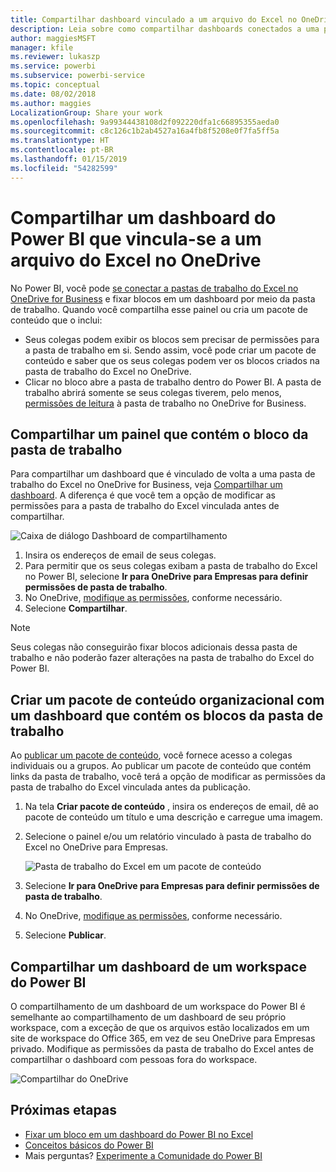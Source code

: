 ```yaml
---
title: Compartilhar dashboard vinculado a um arquivo do Excel no OneDrive – Power BI
description: Leia sobre como compartilhar dashboards conectados a uma planilha do Excel no OneDrive for Business, com blocos fixados dessa pasta de trabalho.
author: maggiesMSFT
manager: kfile
ms.reviewer: lukaszp
ms.service: powerbi
ms.subservice: powerbi-service
ms.topic: conceptual
ms.date: 08/02/2018
ms.author: maggies
LocalizationGroup: Share your work
ms.openlocfilehash: 9a99344438108d2f092220dfa1c66895355aeda0
ms.sourcegitcommit: c8c126c1b2ab4527a16a4fb8f5208e0f7fa5ff5a
ms.translationtype: HT
ms.contentlocale: pt-BR
ms.lasthandoff: 01/15/2019
ms.locfileid: "54282599"
---
```

# <a name="share-a-power-bi-dashboard-that-links-to-an-excel-file-in-onedrive"></a>Compartilhar um dashboard do Power BI que vincula-se a um arquivo do Excel no OneDrive
No Power BI, você pode [se conectar a pastas de trabalho do Excel no OneDrive for Business](service-excel-workbook-files.md) e fixar blocos em um dashboard por meio da pasta de trabalho. Quando você compartilha esse painel ou cria um pacote de conteúdo que o inclui:

* Seus colegas podem exibir os blocos sem precisar de permissões para a pasta de trabalho em si. Sendo assim, você pode criar um pacote de conteúdo e saber que os seus colegas podem ver os blocos criados na pasta de trabalho do Excel no OneDrive.
* Clicar no bloco abre a pasta de trabalho dentro do Power BI. A pasta de trabalho abrirá somente se seus colegas tiverem, pelo menos, [permissões de leitura](https://support.office.com/article/Share-documents-or-folders-in-Office-365-1fe37332-0f9a-4719-970e-d2578da4941c) à pasta de trabalho no OneDrive for Business.

## <a name="share-a-dashboard-that-contains-workbook-tiles"></a>Compartilhar um painel que contém o bloco da pasta de trabalho
Para compartilhar um dashboard que é vinculado de volta a uma pasta de trabalho do Excel no OneDrive for Business, veja [Compartilhar um dashboard](service-share-dashboards.md). A diferença é que você tem a opção de modificar as permissões para a pasta de trabalho do Excel vinculada antes de compartilhar.

  ![Caixa de diálogo Dashboard de compartilhamento](media/service-share-dashboard-that-links-to-excel-onedrive/pbi_share_workbk.png)

1. Insira os endereços de email de seus colegas.
2. Para permitir que os seus colegas exibam a pasta de trabalho do Excel no Power BI, selecione **Ir para OneDrive para Empresas para definir permissões de pasta de trabalho**.
3. No OneDrive, [modifique as permissões](https://support.office.com/article/Share-files-and-folders-and-change-permissions-9fcc2f7d-de0c-4cec-93b0-a82024800c07), conforme necessário.
4. Selecione **Compartilhar**.

>[!NOTE]
>Seus colegas não conseguirão fixar blocos adicionais dessa pasta de trabalho e não poderão fazer alterações na pasta de trabalho do Excel do Power BI.
> 
> 

## <a name="create-an-organizational-content-pack-with-a-dashboard-that-contains-workbook-tiles"></a>Criar um pacote de conteúdo organizacional com um dashboard que contém os blocos da pasta de trabalho
Ao [publicar um pacote de conteúdo](service-organizational-content-pack-create-and-publish.md), você fornece acesso a colegas individuais ou a grupos. Ao publicar um pacote de conteúdo que contém links da pasta de trabalho, você terá a opção de modificar as permissões da pasta de trabalho do Excel vinculada antes da publicação.

1. Na tela **Criar pacote de conteúdo** , insira os endereços de email, dê ao pacote de conteúdo um título e uma descrição e carregue uma imagem.
2. Selecione o painel e/ou um relatório vinculado à pasta de trabalho do Excel no OneDrive para Empresas.
   
    ![Pasta de trabalho do Excel em um pacote de conteúdo](media/service-share-dashboard-that-links-to-excel-onedrive/pbi_contpack_workbk.png)
3. Selecione **Ir para OneDrive para Empresas para definir permissões de pasta de trabalho**.
4. No OneDrive, [modifique as permissões](https://support.office.com/article/Share-files-and-folders-and-change-permissions-9fcc2f7d-de0c-4cec-93b0-a82024800c07), conforme necessário.
5. Selecione **Publicar**.

## <a name="share-a-dashboard-from-a-power-bi-workspace"></a>Compartilhar um dashboard de um workspace do Power BI
O compartilhamento de um dashboard de um workspace do Power BI é semelhante ao compartilhamento de um dashboard de seu próprio workspace, com a exceção de que os arquivos estão localizados em um site de workspace do Office 365, em vez de seu OneDrive para Empresas privado. Modifique as permissões da pasta de trabalho do Excel antes de compartilhar o dashboard com pessoas fora do workspace.

![Compartilhar do OneDrive](media/service-share-dashboard-that-links-to-excel-onedrive/pbi_onedriveshare.png)

## <a name="next-steps"></a>Próximas etapas
* [Fixar um bloco em um dashboard do Power BI no Excel](service-dashboard-pin-tile-from-excel.md)
* [Conceitos básicos do Power BI](consumer/end-user-basic-concepts.md)
* Mais perguntas? [Experimente a Comunidade do Power BI](http://community.powerbi.com/)

